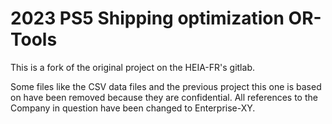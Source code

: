 # 2023 PS5 Shipping optimization OR-Tools

This is a fork of the original project on the HEIA-FR's gitlab.

Some files like the CSV data files and the previous project this one is based on have been removed because they are confidential. All references to the Company in question have been changed to Enterprise-XY.

